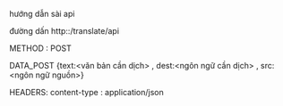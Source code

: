 hướng dẫn sài api

đường dấn http:<ip>:<port>/translate/api

METHOD : POST

DATA_POST 
    {text:<văn bản cần dịch> , dest:<ngôn ngữ cần dịch> , src:<ngôn ngữ nguồn>}

HEADERS:
    content-type : application/json

